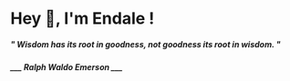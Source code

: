 <h1 title="head"> Hey 👋, I'm Endale !</h1>

**<h5><i>" Wisdom has its root in goodness, not goodness its root in wisdom. "</i></h5>**

*<b>___ Ralph Waldo Emerson ___</b>*
